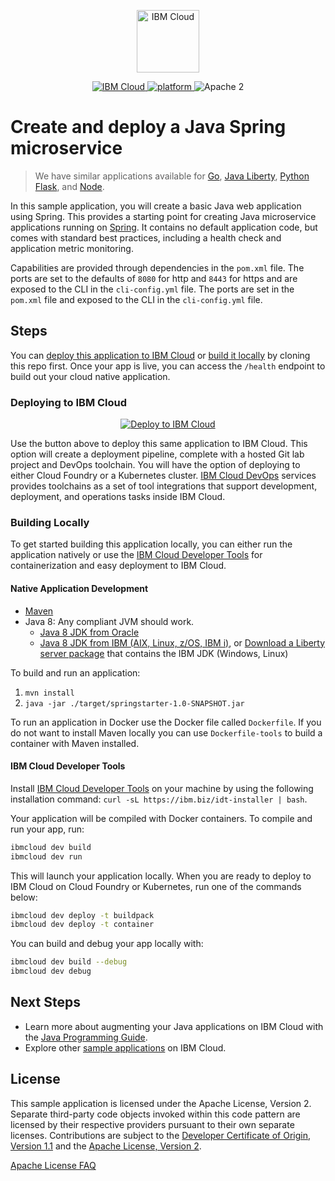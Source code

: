 <p align="center">
    <a href="https://cloud.ibm.com">
        <img src="https://landscape.cncf.io/logos/ibm-cloud.svg" height="100" alt="IBM Cloud">
    </a>
</p>


<p align="center">
    <a href="https://cloud.ibm.com">
    <img src="https://img.shields.io/badge/IBM%20Cloud-powered-blue.svg" alt="IBM Cloud">
    </a>
    <a href="https://www.ibm.com/developerworks/learn/java/">
    <img src="https://img.shields.io/badge/platform-java-lightgrey.svg?style=flat" alt="platform">
    </a>
    <img src="https://img.shields.io/badge/license-Apache2-blue.svg?style=flat" alt="Apache 2">
</p>


# Create and deploy a Java Spring microservice

> We have similar applications available for [Go](https://github.com/IBM/go-microservice), [Java Liberty](https://github.com/IBM/java-liberty-microservice), [Python Flask](https://github.com/IBM/flask-microservice), and [Node](https://github.com/IBM/nodejs-microservice).

In this sample application, you will create a basic Java web application using Spring. This provides a starting point for creating Java microservice applications running on [Spring](https://spring.io/). It contains no default application code, but comes with standard best practices, including a health check and application metric monitoring.

Capabilities are provided through dependencies in the `pom.xml` file. The ports are set to the defaults of `8080` for http and `8443` for https and are exposed to the CLI in the `cli-config.yml` file. The ports are set in the `pom.xml` file and exposed to the CLI in the `cli-config.yml` file.

## Steps

You can [deploy this application to IBM Cloud](https://cloud.ibm.com/developer/appservice/starter-kits/bd22f311-ab8c-38ba-9951-495fd326eb63/java-microservice-with-spring) or [build it locally](#building-locally) by cloning this repo first. Once your app is live, you can access the `/health` endpoint to build out your cloud native application.

### Deploying to IBM Cloud

<p align="center">
    <a href="https://cloud.ibm.com/developer/appservice/starter-kits/bd22f311-ab8c-38ba-9951-495fd326eb63/java-microservice-with-spring">
    <img src="https://cloud.ibm.com/devops/setup/deploy/button_x2.png" alt="Deploy to IBM Cloud">
    </a>
</p>

Use the button above to deploy this same application to IBM Cloud. This option will create a deployment pipeline, complete with a hosted Git lab project and DevOps toolchain. You will have the option of deploying to either Cloud Foundry or a Kubernetes cluster. [IBM Cloud DevOps](https://www.ibm.com/cloud/devops) services provides toolchains as a set of tool integrations that support development, deployment, and operations tasks inside IBM Cloud. 


### Building Locally

To get started building this application locally, you can either run the application natively or use the [IBM Cloud Developer Tools](https://cloud.ibm.com/docs/cli?topic=cloud-cli-getting-started) for containerization and easy deployment to IBM Cloud.

#### Native Application Development

* [Maven](https://maven.apache.org/install.html)
* Java 8: Any compliant JVM should work.
  * [Java 8 JDK from Oracle](http://www.oracle.com/technetwork/java/javase/downloads/index.html)
  * [Java 8 JDK from IBM (AIX, Linux, z/OS, IBM i)](http://www.ibm.com/developerworks/java/jdk/),
    or [Download a Liberty server package](https://developer.ibm.com/assets/wasdev/#filter/assetTypeFilters=PRODUCT)
    that contains the IBM JDK (Windows, Linux)
    
To build and run an application:
1. `mvn install`
1. `java -jar ./target/springstarter-1.0-SNAPSHOT.jar`

To run an application in Docker use the Docker file called `Dockerfile`. If you do not want to install Maven locally you can use `Dockerfile-tools` to build a container with Maven installed.

#### IBM Cloud Developer Tools

Install [IBM Cloud Developer Tools](https://cloud.ibm.com/docs/cli?topic=cloud-cli-getting-started) on your machine by using the following installation command: `curl -sL https://ibm.biz/idt-installer | bash`.

Your application will be compiled with Docker containers. To compile and run your app, run:

```bash
ibmcloud dev build
ibmcloud dev run
```

This will launch your application locally. When you are ready to deploy to IBM Cloud on Cloud Foundry or Kubernetes, run one of the commands below:

```bash
ibmcloud dev deploy -t buildpack
ibmcloud dev deploy -t container
```

You can build and debug your app locally with:

```bash
ibmcloud dev build --debug
ibmcloud dev debug
```

## Next Steps
* Learn more about augmenting your Java applications on IBM Cloud with the [Java Programming Guide](https://cloud.ibm.com/docs/java?topic=java-getting-started).
* Explore other [sample applications](https://cloud.ibm.com/developer/appservice/starter-kits) on IBM Cloud.

## License

This sample application is licensed under the Apache License, Version 2. Separate third-party code objects invoked within this code pattern are licensed by their respective providers pursuant to their own separate licenses. Contributions are subject to the [Developer Certificate of Origin, Version 1.1](https://developercertificate.org/) and the [Apache License, Version 2](https://www.apache.org/licenses/LICENSE-2.0.txt).

[Apache License FAQ](https://www.apache.org/foundation/license-faq.html#WhatDoesItMEAN)
